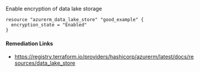 
Enable encryption of data lake storage

```hcl
resource "azurerm_data_lake_store" "good_example" {
  encryption_state = "Enabled"
}
```

#### Remediation Links
 - https://registry.terraform.io/providers/hashicorp/azurerm/latest/docs/resources/data_lake_store
        